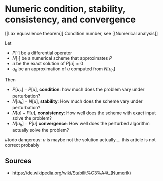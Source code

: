 # Numeric condition, stability, consistency, and convergence
[[Lax equivalence theorem]]
Condition number, see [[Numerical analysis]]


Let
- $P[\cdot]$ be a differential operator
- $N[\cdot]$ be a numerical scheme that approximates $P$
- $u$ be the exact solution of $P[u]=0$
- $u_h$ be an approximation of $u$ computed from $N[u_h]$

Then
- $P[u_h]-P[u]$, **condition**: how much does the problem vary under perturbation?
- $N[u_h]-N[u]$, **stability**: How much does the scheme vary under perturbation?
- $N[u]-P[u]$, **consistency**: How well does the scheme with exact input solve the problem?
- $N[u_h]-P[u]$ **convergence**: How well does the perturbed algorithm actually solve the problem?

#todo dangerous: $u$ is maybe not the solution actually.... this article is not correct probably


## Sources
- https://de.wikipedia.org/wiki/Stabilit%C3%A4t_(Numerik)
